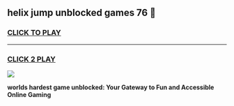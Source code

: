 
## helix jump unblocked games 76 👋
<h3>
<a href="https://premium.freeplayer.one?title=helix_jump_unblocked_games_76&ref=13F">CLICK TO PLAY</a></h3>
<hr>

<h3>
<a href="https://premium.freeplayer.one?title=helix_jump_unblocked_games_76&ref=13F">CLICK 2 PLAY</a>
  
</h3>

<a href="https://premium.freeplayer.one?title=helix_jump_unblocked_games_76&ref=12F/"><img src="https://clearcache.store/games.png"></a>


**worlds hardest game unblocked: Your Gateway to Fun and Accessible Online Gaming**

